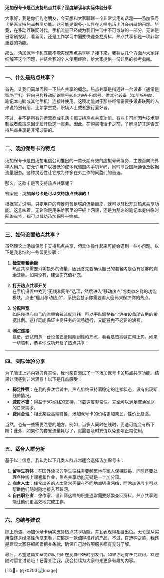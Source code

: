 **汤加保号卡是否支持热点共享？深度解读与实际体验分享**

大家好，我是你们的老朋友，今天想和大家聊聊一个非常实用的话题——汤加保号卡是否支持热点共享功能。这可能是很多小伙伴在选择电话卡时会纠结的问题。毕竟，在移动互联网时代，手机流量已经成为我们生活中不可或缺的一部分。无论是日常刷视频、看新闻，还是工作学习中需要快速查找资料，热点共享都是一项非常重要的功能。

那么，汤加保号卡到底能不能实现热点共享呢？接下来，我将从几个方面为大家详细解答这个问题，并结合我的个人使用经验，给大家提供一份详尽的参考指南。

---

### 一、什么是热点共享？

首先，让我们简单回顾一下热点共享的概念。热点共享是指通过一台设备（通常是智能手机）将自己的移动网络信号转化为Wi-Fi信号，供其他设备（如平板电脑、笔记本电脑或其他手机）连接并使用。这项功能对于那些经常需要多设备联网的人来说特别有用，比如学生党、职场人士或者旅行爱好者。

不过，并不是所有的运营商或电话卡都支持热点共享功能。有些卡可能因为技术限制或者政策原因无法开启这一服务。因此，在购买电话卡之前，了解清楚其是否支持热点共享是非常必要的。

---

### 二、汤加保号卡的特点

汤加保号卡是由汤加电信公司推出的一款长期有效的虚拟号码服务，主要面向海外华人用户。它允许用户以极低的成本保留国内手机号码，同时享受国际通话及数据流量服务。这种灵活性让它成为许多在外工作的同胞们的首选。

那么，这款卡是否支持热点共享呢？

答案是：**汤加保号卡是可以支持热点共享的！**

根据官方说明，只要用户的套餐包含足够的流量额度，就可以轻松开启热点共享功能。这意味着，无论你是用来给家里的平板上网课，还是为朋友的笔记本提供临时网络支持，都可以借助汤加保号卡完成。

---

### 三、如何设置热点共享？

虽然理论上汤加保号卡支持热点共享，但具体操作起来可能会遇到一些小问题。以下是我总结的一些常见步骤：

1. **检查套餐余额**  
   热点共享需要消耗额外的流量，因此首先要确认自己的套餐内是否有足够的剩余流量。如果没有，建议先充值补充。

2. **打开热点共享开关**  
   在手机设置中找到“无线和网络”选项，然后进入“移动热点”或类似名称的功能模块。点击“启用移动热点”，系统会提示你需要输入密码来保护你的热点。

3. **分配带宽**  
   如果你担心自己的流量会被过度消耗，可以手动调整每个连接设备所占用的带宽比例。这样既能保证主要任务的流畅运行，又能避免不必要的浪费。

4. **测试连接**  
   最后，尝试用另一台设备连接刚刚创建的热点，看看是否能够正常上网。如果一切顺利，恭喜你成功开启了热点共享！

---

### 四、实际体验分享

为了验证上述内容的真实性，我也亲自测试了一下汤加保号卡的热点共享功能。结果让我感到非常满意！以下是几点感受：

- **稳定性强**：在我的多次尝试中，热点始终保持着稳定的连接状态，没有出现断线的情况。
- **速度不错**：得益于5G网络的支持，下载速度非常快，完全可以满足普通家庭的日常需求。
- **费用合理**：相比某些高端套餐，汤加保号卡的价格更加亲民，性价比极高。

当然，也有一些需要注意的地方。例如，当多人同时在线时，网速可能会有所下降；此外，如果你的套餐流量耗尽了，就需要及时充值以免影响正常使用。

---

### 五、适合人群分析

基于以上信息，我认为以下几类人群非常适合选择汤加保号卡：

1. **留学生群体**：在国外读书的学生往往需要频繁地与家人保持联系，同时还要处理各种线上课程和作业，热点共享功能无疑是一个加分项。
2. **商务人士**：经常出差的人士常常需要在不同地点切换网络，而汤加保号卡可以帮助他们随时随地接入互联网。
3. **自由职业者**：像作家、设计师这样的职业通常需要频繁查阅资料，热点共享则能让他们更高效地完成工作。

---

### 六、总结与建议

综上所述，汤加保号卡确实支持热点共享功能，并且表现得相当出色。无论是从实用性还是经济性角度来看，它都是一款值得推荐的产品。不过，在选购之前，我还是建议大家仔细阅读相关条款，确保自己对各项服务都有充分了解。

最后，希望这篇文章能帮助到正在犹豫不决的朋友们。如果你还有任何疑问，欢迎随时留言讨论哦！记得关注我，我会持续为大家带来更多有趣的内容。

[TG💪+ @jx0703 ![Image](https://github.com/user-attachments/assets/dbca1d08-cadb-493c-b0ec-ad6f7a83f270)]